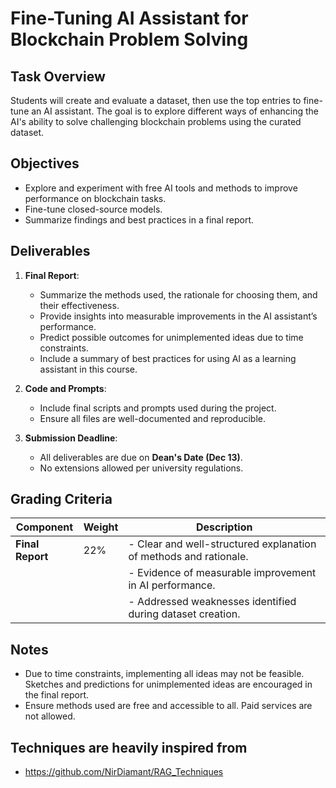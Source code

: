 # Fine-Tuning AI Assistant for Blockchain Problem Solving

## Task Overview
Students will create and evaluate a dataset, then use the top entries to fine-tune an AI assistant. The goal is to explore different ways of enhancing the AI's ability to solve challenging blockchain problems using the curated dataset.

## Objectives
- Explore and experiment with free AI tools and methods to improve performance on blockchain tasks.
- Fine-tune closed-source models.
- Summarize findings and best practices in a final report.

## Deliverables
1. **Final Report**:
   - Summarize the methods used, the rationale for choosing them, and their effectiveness.
   - Provide insights into measurable improvements in the AI assistant’s performance.
   - Predict possible outcomes for unimplemented ideas due to time constraints.
   - Include a summary of best practices for using AI as a learning assistant in this course.

2. **Code and Prompts**:
   - Include final scripts and prompts used during the project.
   - Ensure all files are well-documented and reproducible.

3. **Submission Deadline**:  
   - All deliverables are due on **Dean's Date (Dec 13)**.
   - No extensions allowed per university regulations.

## Grading Criteria
| Component             | Weight | Description                                                                                     |
|-----------------------|--------|-------------------------------------------------------------------------------------------------|
| **Final Report**      | 22%    | - Clear and well-structured explanation of methods and rationale.                               |
|                       |        | - Evidence of measurable improvement in AI performance.                                         |
|                       |        | - Addressed weaknesses identified during dataset creation.                                      |


## Notes
- Due to time constraints, implementing all ideas may not be feasible. Sketches and predictions for unimplemented ideas are encouraged in the final report.
- Ensure methods used are free and accessible to all. Paid services are not allowed.


## Techniques are heavily inspired from 
- https://github.com/NirDiamant/RAG_Techniques